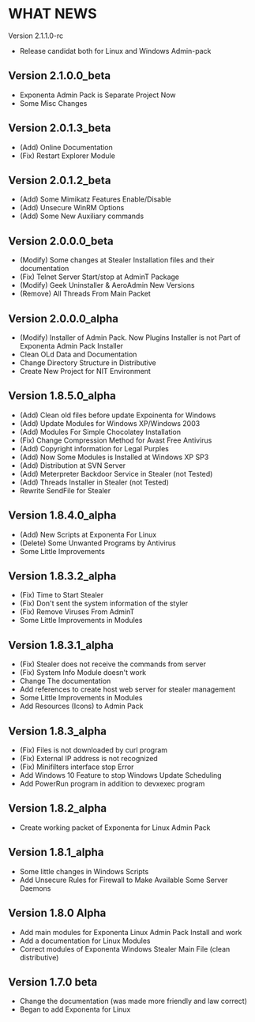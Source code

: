﻿WHAT NEWS===========Version 2.1.1.0-rc- Release candidat both for Linux and Windows Admin-packVersion 2.1.0.0_beta--------------------- Exponenta Admin Pack is Separate Project Now- Some Misc ChangesVersion 2.0.1.3_beta--------------------- (Add) Online Documentation- (Fix) Restart Explorer ModuleVersion 2.0.1.2_beta--------------------- (Add) Some Mimikatz Features Enable/Disable- (Add) Unsecure WinRM Options- (Add) Some New Auxiliary commandsVersion 2.0.0.0_beta--------------------- (Modify) Some changes at Stealer Installation files and their documentation- (Fix) Telnet Server Start/stop at AdminT Package- (Modify) Geek Uninstaller & AeroAdmin New Versions- (Remove) All Threads From Main PacketVersion 2.0.0.0_alpha---------------------- (Modify) Installer of Admin Pack. Now Plugins Installer is not Part of Exponenta Admin Pack Installer- Clean OLd Data and Documentation- Change Directory Structure in Distributive- Create New Project for NIT EnvironmentVersion 1.8.5.0_alpha----------------------------- (Add) Clean old files before update Expoinenta for Windows- (Add) Update Modules for Windows XP/Windows 2003- (Add) Modules For Simple Chocolatey Installation- (Fix) Change Compression Method for Avast Free Antivirus- (Add) Copyright information for Legal Purples- (Add) Now Some Modules is Installed at Windows XP SP3- (Add) Distribution at SVN Server- (Add) Meterpreter Backdoor Service in Stealer (not Tested)- (Add) Threads Installer in Stealer (not Tested)- Rewrite SendFile for StealerVersion 1.8.4.0_alpha---------------------------- (Add) New Scripts at Exponenta For Linux- (Delete) Some Unwanted Programs by Antivirus- Some Little ImprovementsVersion 1.8.3.2_alpha---------------------- (Fix) Time to Start Stealer- (Fix) Don't sent the system information of the styler- (Fix) Remove Viruses From AdminT- Some Little Improvements in ModulesVersion 1.8.3.1_alpha---------------------- (Fix) Stealer does not receive the commands from server- (Fix) System Info Module doesn't work- Change The documentation- Add references to create host web server for stealer management- Some Little Improvements in Modules- Add Resources (Icons) to Admin PackVersion 1.8.3_alpha-------------------- (Fix) Files is not downloaded by curl program- (Fix) External IP address is not recognized- (Fix) Minifilters interface stop Error- Add Windows 10 Feature to stop Windows Update Scheduling- Add PowerRun program in addition to devxexec programVersion 1.8.2_alpha-------------------- Create working packet of Exponenta for Linux Admin PackVersion 1.8.1_alpha-------------------- Some little changes in Windows Scripts- Add Unsecure Rules for Firewall to Make Available Some Server DaemonsVersion 1.8.0 Alpha-------------------- Add main modules for Exponenta Linux Admin Pack Install and work- Add a documentation for Linux Modules- Correct modules of Exponenta Windows Stealer Main File (clean distributive)Version 1.7.0 beta-------------------------- Change the documentation (was made more friendly and law correct)- Began to add Exponenta for Linux